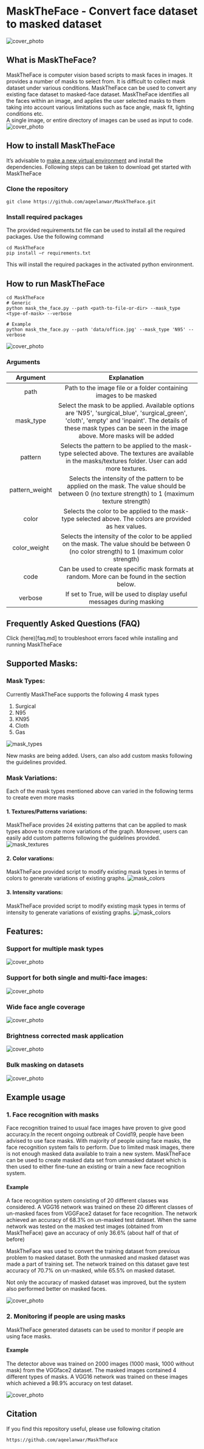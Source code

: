 # MaskTheFace - Convert face dataset to masked dataset
![cover_photo](images/MaskTheFace.png)
## What is MaskTheFace?
MaskTheFace is computer vision based scripts to mask faces in images.
It provides a number of masks to select from. It is difficult to collect mask dataset under various conditions. MaskTheFace can be used to convert any existing face dataset to masked-face dataset.
MaskTheFace identifies all the faces within an image, and applies the user selected masks to them taking into account various limitations such as face angle, mask fit, lighting conditions etc.  
A single image, or entire directory of images can be used as input to code.
![cover_photo](images/example1.png)

## How to install MaskTheFace
It’s advisable to [make a new virtual environment](https://towardsdatascience.com/setting-up-python-platform-for-machine-learning-projects-cfd85682c54b) and install the dependencies. Following steps can be taken to download get started with MaskTheFace
### Clone the repository
```
git clone https://github.com/aqeelanwar/MaskTheFace.git
```

### Install required packages
The provided requirements.txt file can be used to install all the required packages. Use the following command

```
cd MaskTheFace
pip install –r requirements.txt
```

This will install the required packages in the activated python environment.

## How to run MaskTheFace

```
cd MaskTheFace
# Generic
python mask_the_face.py --path <path-to-file-or-dir> --mask_type <type-of-mask> --verbose

# Example
python mask_the_face.py --path 'data/office.jpg' --mask_type 'N95' --verbose
```
![cover_photo](images/run.png)
### Arguments
|    Argument    |                                                                                                       Explanation                                                                                                       |
|:--------------:|:-----------------------------------------------------------------------------------------------------------------------------------------------------------------------------------------------------------------------:|
|      path      |                                                                            Path to the image file or a folder containing images to be masked                                                                            |
|    mask_type   | Select the mask to be applied. Available options are 'N95', 'surgical_blue', 'surgical_green', 'cloth', 'empty' and 'inpaint'. The details of these mask types can be seen in the image above. More masks will be added |
|     pattern    |                                 Selects the pattern to be applied to the mask-type selected above. The textures are available in the masks/textures folder. User can add more textures.                                 |
| pattern_weight |                                   Selects the intensity of the pattern to be applied on the mask. The value should be between 0 (no texture strength) to 1 (maximum texture strength)                                   |
|      color     |                                                         Selects the color to be applied to the mask-type selected above. The colors are provided as hex values.                                                         |
|  color_weight  |                                      Selects the intensity of the color to be applied on the mask. The value should be between 0 (no color strength) to 1 (maximum color strength)                                      |
|      code      |                                                              Can be used to create specific mask formats at random. More can be found in the section below.                                                             |
|     verbose    |                                                                          If set to True, will be used to display useful messages during masking                                                                         |


## Frequently Asked Questions (FAQ)
Click (here)[faq.md] to troubleshoot errors faced while installing and running MaskTheFace

## Supported Masks:
### Mask Types:
Currently MaskTheFace supports the following 4 mask types
1. Surgical
2. N95
3. KN95
4. Cloth
5. Gas

![mask_types](images/mask_types.png)

New masks are being added. Users, can also add custom masks following the guidelines provided.

### Mask Variations:
Each of the mask types mentioned above can varied in the following terms to create even more masks
#### 1. Textures/Patterns variations:
MaskTheFace provides 24 existing patterns that can be applied to mask types above to create more variations of the graph. Moreover, users can easily add custom patterns following the guidelines provided.
![mask_textures](images/textures.png)
#### 2. Color varations:
MaskTheFace provided script to modify existing mask types in terms of colors to generate variations of existing graphs.
![mask_colors](images/colors.png)
####  3. Intensity varations:
MaskTheFace provided script to modify existing mask types in terms of intensity to generate variations of existing graphs.
![mask_colors](images/intensities.png)


## Features:
### Support for multiple mask types
![cover_photo](images/example1.png)
### Support for both single and multi-face images:
![cover_photo](images/multiface.png)
### Wide face angle coverage
![cover_photo](images/angle.png)
### Brightness corrected mask application
![cover_photo](images/brightness.png)
### Bulk masking on datasets
![cover_photo](images/dataset.png)

## Example usage

### 1. Face recognition with masks
Face recognition trained to usual face images have proven to give good accuracy.In the recent ongoing outbreak of Covid19, people have been advised to use face masks. With majority of people using face masks, the face recognition system fails to perform. Due to limited mask images, there is not enough masked data available to train a new system. MaskTheFace can be used to create masked data set from unmasked dataset which is then used to either fine-tune an existing or train a new face recognition system.

#### Example
A face recognition system consisting of 20 different classes was considered. A VGG16 network was trained on these 20 different classes of un-masked faces from VGGFace2 dataset for face recognition. The network achieved an accuracy of 68.3% on un-masked test dataset. When the same network was tested on the masked test images (obtained from MaskTheFace) gave an accuracy of only 36.6% (about half of that of before)

MaskTheFace was used to convert the training dataset from previous problem to masked dataset. Both the unmasked and masked dataset was made a part of training set. The network trained on this dataset
gave test accuracy of 70.7% on un-masked, while 65.5% on masked dataset.

Not only the accuracy of masked dataset was improved, but the system also performed better on masked faces.

![cover_photo](images/face_recognition.png)



### 2. Monitoring if people are using masks
MaskTheFace generated datasets can be used to monitor if people are using face masks.

#### Example
The detector above was trained on 2000 images (1000 mask, 1000 without mask) from the VGGface2 dataset. The masked images contained 4 different types of masks. A VGG16 network was trained on these images which achieved a 98.9% accuracy on test dataset.

![cover_photo](images/mask_no_mask.png)

## Citation
If you find this repository useful, please use following citation
```
https://github.com/aqeelanwar/MaskTheFace
```
